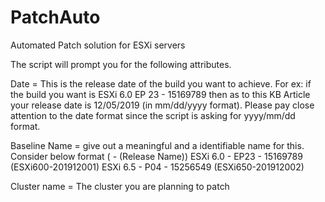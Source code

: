# PatchAuto
Automated Patch solution for ESXi servers


The script will prompt you for the following attributes.

Date = This is the release date of the build you want to achieve.
For ex: if the build you want is ESXi 6.0 EP 23 - 15169789 then as to this KB Article your release date is 12/05/2019 (in mm/dd/yyyy format). Please pay close attention to the date format since the script is asking for yyyy/mm/dd format.

Baseline Name = give out a meaningful and a identifiable name for this. Consider below format (<Version> - <Build Number>(Release Name))
ESXi 6.0 - EP23 - 15169789 (ESXi600-201912001)
ESXi 6.5 - P04 - 15256549 (ESXi650-201912002)
  
Cluster name = The cluster you are planning to patch

